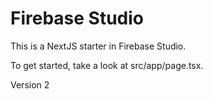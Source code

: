 # Firebase Studio

This is a NextJS starter in Firebase Studio.

To get started, take a look at src/app/page.tsx.

Version 2